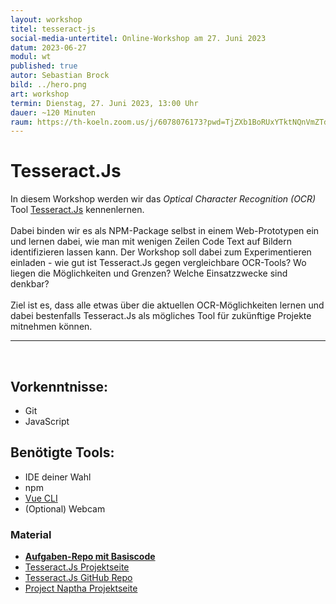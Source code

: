 ```yaml
---
layout: workshop
titel: tesseract-js
social-media-untertitel: Online-Workshop am 27. Juni 2023
datum: 2023-06-27
modul: wt
published: true
autor: Sebastian Brock
bild: ../hero.png
art: workshop
termin: Dienstag, 27. Juni 2023, 13:00 Uhr
dauer: ~120 Minuten
raum: https://th-koeln.zoom.us/j/6078076173?pwd=TjZXb1BoRUxYTktNQnVmZTducVhBQT09 Kenncode noss
---
```


# Tesseract.Js

In diesem Workshop werden wir das <i>Optical Character Recognition (OCR)</i> Tool  [Tesseract.Js](https://tesseract.projectnaptha.com) kennenlernen.<br><br>
Dabei binden wir es als NPM-Package selbst in einem Web-Prototypen ein und lernen dabei, wie man mit wenigen Zeilen Code Text auf Bildern identifizieren lassen kann. Der Workshop soll dabei zum Experimentieren einladen - wie gut ist Tesseract.Js gegen vergleichbare OCR-Tools? Wo liegen die Möglichkeiten und Grenzen? Welche Einsatzzwecke sind denkbar?<br><br>
Ziel ist es, dass alle etwas über die aktuellen OCR-Möglichkeiten lernen und dabei bestenfalls Tesseract.Js als mögliches Tool für zukünftige Projekte mitnehmen können.


---
<br>

## Vorkenntnisse:
- Git
- JavaScript

## Benötigte Tools:
- IDE deiner Wahl
- npm
- [Vue CLI](https://cli.vuejs.org/guide/installation.html)
- (Optional) Webcam


### Material
- <b>[Aufgaben-Repo mit Basiscode](https://github.com/sebastianbroc/workshopTesseract)</b>
- [Tesseract.Js Projektseite](https://tesseract.projectnaptha.com)
- [Tesseract.Js GitHub Repo](https://github.com/naptha/tesseract.js#tesseractjs)
- [Project Naptha Projektseite](https://projectnaptha.com)
